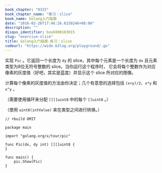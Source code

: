 ```yaml
---
book_chapter: "0315"
book_chapter_name: "练习：slice"
book_name: Golang入门指南
date: "2016-02-26T17:46:26.6339246+08:00"
description: ""
disqus_identifier: book000103015
slug: "exercise-slice"
title: Golang入门指南-练习：slice
codeurl: "https://wide.b3log.org/playground/.go"
---
```





实现 `Pic` 。它返回一个长度为 `dy` 的 slice，其中每个元素是一个长度为 `dx`
且元素类型为8位无符号整数的 slice。当你运行这个程序时，
它会将每个整数作为对应像素的灰度值（好吧，其实是蓝度）并显示这个 slice 所对应的图像。

计算每个像素的灰度值的方法由你决定；几个有意思的选择包括 `(x+y)/2`、`x*y` 和 `x^y` 。

（需要使用循环来分配 `[][]uint8` 中的每个 `[]uint8` 。）

（使用 `uint8(intValue)` 来在类型之间进行转换。）

```
// +build OMIT

package main

import "golang.org/x/tour/pic"

func Pic(dx, dy int) [][]uint8 {
}

func main() {
	pic.Show(Pic)
}

```

